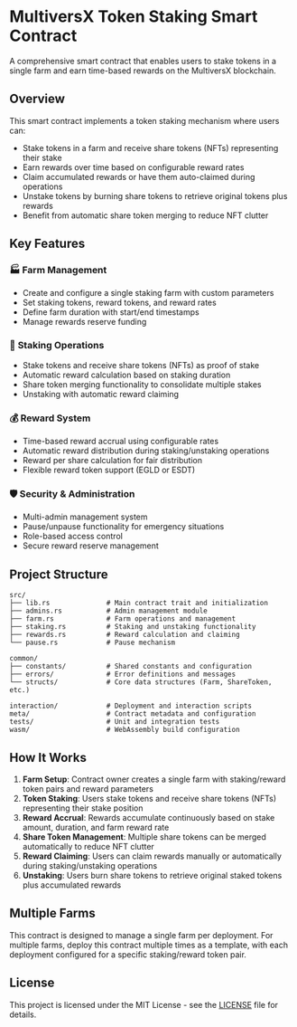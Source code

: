 # MultiversX Token Staking Smart Contract

A comprehensive smart contract that enables users to stake tokens in a single farm and earn time-based rewards on the MultiversX blockchain.

## Overview

This smart contract implements a token staking mechanism where users can:
- Stake tokens in a farm and receive share tokens (NFTs) representing their stake
- Earn rewards over time based on configurable reward rates
- Claim accumulated rewards or have them auto-claimed during operations
- Unstake tokens by burning share tokens to retrieve original tokens plus rewards
- Benefit from automatic share token merging to reduce NFT clutter

## Key Features

### 🏭 **Farm Management**
- Create and configure a single staking farm with custom parameters
- Set staking tokens, reward tokens, and reward rates
- Define farm duration with start/end timestamps
- Manage rewards reserve funding

### 🥩 **Staking Operations**
- Stake tokens and receive share tokens (NFTs) as proof of stake
- Automatic reward calculation based on staking duration
- Share token merging functionality to consolidate multiple stakes
- Unstaking with automatic reward claiming

### 💰 **Reward System**
- Time-based reward accrual using configurable rates
- Automatic reward distribution during staking/unstaking operations
- Reward per share calculation for fair distribution
- Flexible reward token support (EGLD or ESDT)

### 🛡️ **Security & Administration**
- Multi-admin management system
- Pause/unpause functionality for emergency situations
- Role-based access control
- Secure reward reserve management

## Project Structure

```
src/
├── lib.rs              # Main contract trait and initialization
├── admins.rs           # Admin management module
├── farm.rs             # Farm operations and management
├── staking.rs          # Staking and unstaking functionality
├── rewards.rs          # Reward calculation and claiming
└── pause.rs            # Pause mechanism

common/
├── constants/          # Shared constants and configuration
├── errors/             # Error definitions and messages
└── structs/            # Core data structures (Farm, ShareToken, etc.)

interaction/            # Deployment and interaction scripts
meta/                   # Contract metadata and configuration
tests/                  # Unit and integration tests
wasm/                   # WebAssembly build configuration
```

## How It Works

1. **Farm Setup**: Contract owner creates a single farm with staking/reward token pairs and reward parameters
2. **Token Staking**: Users stake tokens and receive share tokens (NFTs) representing their stake position
3. **Reward Accrual**: Rewards accumulate continuously based on stake amount, duration, and farm reward rate
4. **Share Token Management**: Multiple share tokens can be merged automatically to reduce NFT clutter
5. **Reward Claiming**: Users can claim rewards manually or automatically during staking/unstaking operations
6. **Unstaking**: Users burn share tokens to retrieve original staked tokens plus accumulated rewards

## Multiple Farms

This contract is designed to manage a single farm per deployment. For multiple farms, deploy this contract multiple times as a template, with each deployment configured for a specific staking/reward token pair.

## License

This project is licensed under the MIT License - see the [LICENSE](LICENSE) file for details.